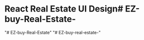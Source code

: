 # React Real Estate UI Design#   E Z - b u y - R e a l - E s t a t e -  
 "# EZ-buy-Real-Estate" 
"# EZ-buy-real-estate-" 
